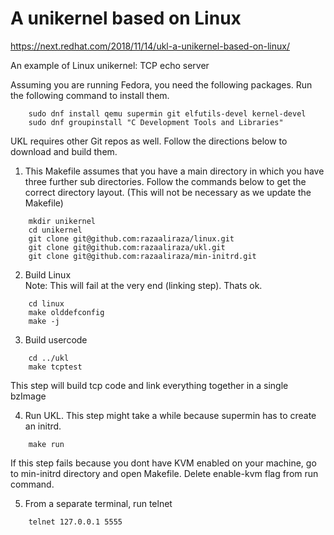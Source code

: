 # A unikernel based on Linux
https://next.redhat.com/2018/11/14/ukl-a-unikernel-based-on-linux/

An example of Linux unikernel: TCP echo server  

Assuming you are running Fedora, you need the following packages. Run the following command to install them.
```
    sudo dnf install qemu supermin git elfutils-devel kernel-devel
    sudo dnf groupinstall "C Development Tools and Libraries"
```

UKL requires other Git repos as well. Follow the directions below to download and build them.

1. This Makefile assumes that you have a main directory in which you have three further sub directories. Follow the commands below to get the correct directory layout. (This will not be necessary as we update the Makefile)  
```
    mkdir unikernel
    cd unikernel
    git clone git@github.com:razaaliraza/linux.git
    git clone git@github.com:razaaliraza/ukl.git
    git clone git@github.com:razaaliraza/min-initrd.git
```
2. Build Linux  
Note: This will fail at the very end (linking step). Thats ok.
```
    cd linux
    make olddefconfig
    make -j
```
3. Build usercode
```
    cd ../ukl
    make tcptest
```
This step will build tcp code and link everything together in a single bzImage

4. Run UKL. This step might take a while because supermin has to create an initrd. 
```
    make run
```
 If this step fails because you dont have KVM enabled on your machine, go to min-initrd directory and open Makefile. Delete enable-kvm flag from run command.

5. From a separate terminal, run telnet
```
    telnet 127.0.0.1 5555
```
